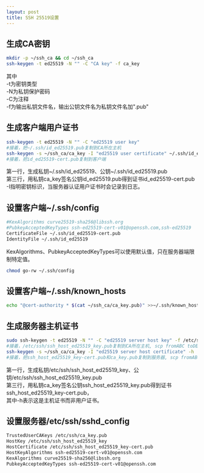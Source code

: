 ```yaml
---
layout: post
title: SSH 25519设置
---
```


## 生成CA密钥
```bash
mkdir -p ~/ssh_ca && cd ~/ssh_ca
ssh-keygen -t ed25519 -N "" -C "CA key" -f ca_key
```
其中  
  -t为密钥类型  
  -N为私钥保护密码  
  -C为注释  
  -f为输出私钥文件名，输出公钥文件名为私钥文件名加".pub"  


## 生成客户端用户证书
```bash
ssh-keygen -t ed25519 -N "" -C "ed25519 user key"
#接着，把~/.ssh/id_ed25519.pub复制到CA所在主机
ssh-keygen -s ~/ssh_ca/ca_key -I "ed25519 user certificate" ~/.ssh/id_ed25519.pub
#接着，把id_ed25519-cert.pub复制到客户端
```
第一行，生成私钥~/.ssh/id_ed25519、公钥~/.ssh/id_ed25519.pub  
第三行，用私钥ca_key签名公钥id_ed25519.pub得到证书id_ed25519-cert.pub  
-I指明密钥标识，当服务器认证用户证书时会记录到日志。


## 设置客户端~/.ssh/config
```bash
#KexAlgorithms curve25519-sha256@libssh.org
#PubkeyAcceptedKeyTypes ssh-ed25519-cert-v01@openssh.com,ssh-ed25519
CertificateFile ~/.ssh/id_ed25519-cert.pub
IdentityFile ~/.ssh/id_ed25519
```
KexAlgorithms、PubkeyAcceptedKeyTypes可以使用默认值，只在服务器端限制特定值。
```bash
chmod go-rw ~/.ssh/config
```


## 设置客户端~/.ssh/known_hosts
```bash
echo "@cert-authority * $(cat ~/ssh_ca/ca_key.pub)" >>~/.ssh/known_hosts
```


## 生成服务器主机证书
```bash
sudo ssh-keygen -t ed25519 -N "" -C "ed25519 server host key" -f /etc/ssh/ssh_host_ed25519_key
#接着，/etc/ssh/ssh_host_ed25519_key.pub复制到CA所在主机, scp fromABC toDEF
ssh-keygen -s ~/ssh_ca/ca_key -I "ed25519 server host certificate" -h ./ssh_host_ed25519_key.pub
#接着，把ssh_host_ed25519_key-cert.pub和ca_key.pub复制到服务器, scp fromABC toDEF
```
第一行，生成私钥/etc/ssh/ssh_host_ed25519_key、公钥/etc/ssh/ssh_host_ed25519_key.pub  
第三行，用私钥ca_key签名公钥ssh_host_ed25519_key.pub得到证书ssh_host_ed25519_key-cert.pub，  
其中-h表示这是主机证书而非用户证书。  


## 设置服务器/etc/ssh/sshd_config
```bash
TrustedUserCAKeys /etc/ssh/ca_key.pub
HostKey /etc/ssh/ssh_host_ed25519_key
HostCertificate /etc/ssh/ssh_host_ed25519_key-cert.pub
HostKeyAlgorithms ssh-ed25519-cert-v01@openssh.com
KexAlgorithms curve25519-sha256@libssh.org
PubkeyAcceptedKeyTypes ssh-ed25519-cert-v01@openssh.com
```
